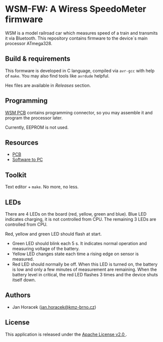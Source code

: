 # WSM-FW: A Wiress SpeedoMeter firmware

WSM is a model railroad car which measures speed of a train and transmits it
via Bluetooth. This repository contains firmware to the device`s main processor
ATmega328.

## Build & requirements

This formware is developed in C language, compiled via `avr-gcc` with help
of `make`. You may also find tools like `avrdude` helpful.

Hex files are available in *Releases* section.

## Programming

[WSM PCB](https://github.com/kmzbrnoI/wsm-pcb) contains programming connector,
so you may assemble it and program the processor later.

Currently, EEPROM is not used.

## Resources

 * [PCB](https://github.com/kmzbrnoI/wsm-pcb)
 * [Software to PC](https://github.com/kmzbrnoI/wsm-speed-reader)

## Toolkit

Text editor + `make`. No more, no less.

## LEDs

There are 4 LEDs on the board (red, yellow, green and blue). Blue LED indicates
charging, it is not controlled from CPU. The remaining 3 LEDs are controlled
from CPU.

Red, yellow and green LED should flash at start.

 * Green LED should blink each 5 s. It indicates normal operation and measuring
   voltage of the battery.
 * Yellow LED changes state each time a rising edge on sensor is measured.
 * Red LED should normally be off. When this LED is turned on, the battery is
   low and only a few minutes of measurement are remaining. When the battery
   level in critical, the red LED flashes 3 times and the device shuts itself
   down.

## Authors

 * Jan Horacek ([jan.horacek@kmz-brno.cz](mailto:jan.horacek@kmz-brno.cz))

## License

This application is released under the [Apache License v2.0
](https://www.apache.org/licenses/LICENSE-2.0).
